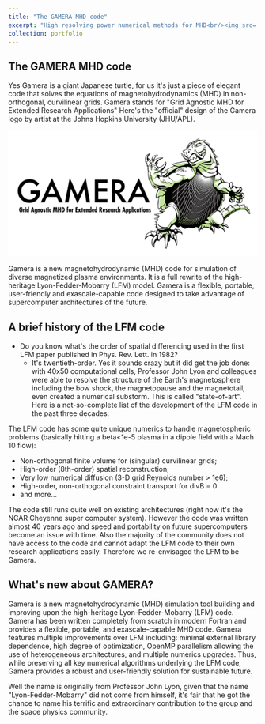 ```yaml
---
title: "The GAMERA MHD code"
excerpt: "High resolving power numerical methods for MHD<br/><img src='./gamera.png'>"
collection: portfolio
---
```


## The GAMERA MHD code

Yes Gamera is a giant Japanese turtle, for us it's just a piece of elegant code that solves the equations of magnetohydrodynamics (MHD) in non-orthogonal, curvilinear grids. Gamera stands for "Grid Agnostic MHD for Extended Research Applications" Here's the "official" design of the Gamera logo by artist at the Johns Hopkins University (JHU/APL).

<img src='./gamera.png'>

Gamera is a new magnetohydrodynamic (MHD) code for simulation of diverse magnetized plasma environments. It is a full rewrite of the high-heritage Lyon-Fedder-Mobarry (LFM) model. Gamera is a flexible, portable, user-friendly and exascale-capable code designed to take advantage of supercomputer architectures of the future.

## A brief history of the LFM code

* Do you know what's the order of spatial differencing used in the first LFM paper published in Phys. Rev. Lett. in 1982?
  * It's twentieth-order. Yes it sounds crazy but it did get the job done: with 40x50 computational cells, Professor John Lyon and colleagues were able to resolve the structure of the Earth's magnetosphere including the bow shock, the magnetopause and the magnetotail, even created a numerical substorm. This is called "state-of-art". Here is a not-so-complete list of the development of the LFM code in the past three decades:
  
The LFM code has some quite unique numerics to handle magnetospheric problems (basically hitting a beta<1e-5 plasma in a dipole field with a Mach 10 flow):

- Non-orthogonal finite volume for (singular) curvilinear grids;
- High-order (8th-order) spatial reconstruction;
- Very low numerical diffusion (3-D grid Reynolds number > 1e6);
- High-order, non-orthogonal constraint transport for divB = 0.
- and more...

The code still runs quite well on existing architectures (right now it's the NCAR Cheyenne super computer system). However the code was written almost 40 years ago and speed and portability on future supercomputers become an issue with time. Also the majority of the community does not have access to the code and cannot adapt the LFM code to their own research applications easily. Therefore we re-envisaged the LFM to be Gamera. 

## What's new about GAMERA?

Gamera is a new magnetohydrodynamic (MHD) simulation tool building and improving upon the high-heritage Lyon-Fedder-Mobarry (LFM) code. Gamera has been written completely from scratch in modern Fortran and provides a flexible, portable, and exascale-capable MHD code. Gamera features multiple improvements over LFM including: minimal external library dependence, high degree of optimization, OpenMP parallelism allowing the use of heterogeneous architectures, and multiple numerics upgrades. Thus, while preserving all key numerical algorithms underlying the LFM code, Gamera provides a robust and user-friendly solution for sustainable future.

Well the name is originally from Professor John Lyon, given that the name "Lyon-Fedder-Mobarry" did not come from himself, it's fair that he got the chance to name his terrific and extraordinary contribution to the group and the space physics community.
